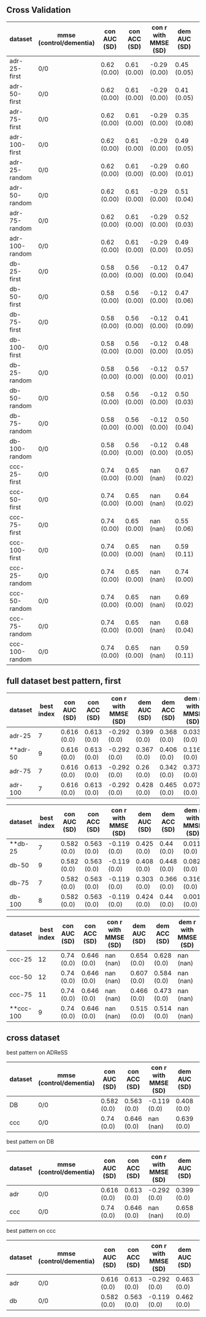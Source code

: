 ## Cross Validation

| dataset | mmse (control/dementia)| con AUC (SD)| con ACC (SD) | con r with MMSE (SD)| dem AUC (SD)| dem ACC (SD) | dem r with MMSE (SD)| ratio AUC (SD)| ratio ACC (SD) | ratio r with MMSE (SD)|
| - | - | - | - | - | - | - | - | - | - | - |
| adr-25-first | 0/0 | 0.62 (0.00)| 0.61 (0.00) | -0.29 (0.00)| 0.45 (0.05)| 0.44 (0.05) | -0.06 (0.07)| 0.73 (0.05)| 0.65 (0.04) | -0.42 (0.09)|
| adr-50-first | 0/0 | 0.62 (0.00)| 0.61 (0.00) | -0.29 (0.00)| 0.41 (0.05)| 0.45 (0.03) | 0.03 (0.09)| 0.75 (0.05)| 0.66 (0.05) | -0.46 (0.10)|
| adr-75-first | 0/0 | 0.62 (0.00)| 0.61 (0.00) | -0.29 (0.00)| 0.35 (0.08)| 0.39 (0.05) | 0.20 (0.15)| 0.71 (0.03)| 0.64 (0.04) | -0.39 (0.07)|
| adr-100-first | 0/0 | 0.62 (0.00)| 0.61 (0.00) | -0.29 (0.00)| 0.49 (0.05)| 0.51 (0.04) | -0.03 (0.11)| 0.67 (0.06)| 0.61 (0.06) | -0.31 (0.15)|
| adr-25-random | 0/0 | 0.62 (0.00)| 0.61 (0.00) | -0.29 (0.00)| 0.60 (0.01)| 0.59 (0.01) | -0.26 (0.02)| 0.60 (0.05)| 0.59 (0.04) | -0.15 (0.10)|
| adr-50-random | 0/0 | 0.62 (0.00)| 0.61 (0.00) | -0.29 (0.00)| 0.51 (0.04)| 0.51 (0.03) | -0.10 (0.08)| 0.70 (0.05)| 0.64 (0.04) | -0.38 (0.10)|
| adr-75-random | 0/0 | 0.62 (0.00)| 0.61 (0.00) | -0.29 (0.00)| 0.52 (0.03)| 0.53 (0.03) | -0.06 (0.09)| 0.71 (0.05)| 0.64 (0.03) | -0.40 (0.09)|
| adr-100-random | 0/0 | 0.62 (0.00)| 0.61 (0.00) | -0.29 (0.00)| 0.49 (0.05)| 0.51 (0.04) | -0.03 (0.11)| 0.67 (0.06)| 0.61 (0.06) | -0.31 (0.15)|
| db-25-first | 0/0 | 0.58 (0.00)| 0.56 (0.00) | -0.12 (0.00)| 0.47 (0.04)| 0.49 (0.04) | -0.04 (0.05)| 0.69 (0.05)| 0.66 (0.04) | -0.24 (0.09)|
| db-50-first | 0/0 | 0.58 (0.00)| 0.56 (0.00) | -0.12 (0.00)| 0.47 (0.06)| 0.48 (0.04) | -0.00 (0.08)| 0.64 (0.05)| 0.60 (0.03) | -0.21 (0.09)|
| db-75-first | 0/0 | 0.58 (0.00)| 0.56 (0.00) | -0.12 (0.00)| 0.41 (0.09)| 0.44 (0.07) | 0.10 (0.15)| 0.64 (0.06)| 0.60 (0.04) | -0.19 (0.10)|
| db-100-first | 0/0 | 0.58 (0.00)| 0.56 (0.00) | -0.12 (0.00)| 0.48 (0.05)| 0.49 (0.04) | -0.05 (0.04)| 0.65 (0.08)| 0.61 (0.07) | -0.22 (0.13)|
| db-25-random | 0/0 | 0.58 (0.00)| 0.56 (0.00) | -0.12 (0.00)| 0.57 (0.01)| 0.56 (0.01) | -0.12 (0.01)| 0.55 (0.04)| 0.53 (0.04) | -0.00 (0.07)|
| db-50-random | 0/0 | 0.58 (0.00)| 0.56 (0.00) | -0.12 (0.00)| 0.50 (0.03)| 0.51 (0.03) | -0.03 (0.04)| 0.61 (0.02)| 0.60 (0.02) | -0.21 (0.04)|
| db-75-random | 0/0 | 0.58 (0.00)| 0.56 (0.00) | -0.12 (0.00)| 0.50 (0.04)| 0.50 (0.03) | -0.03 (0.04)| 0.64 (0.05)| 0.58 (0.05) | -0.26 (0.09)|
| db-100-random | 0/0 | 0.58 (0.00)| 0.56 (0.00) | -0.12 (0.00)| 0.48 (0.05)| 0.49 (0.04) | -0.05 (0.04)| 0.65 (0.08)| 0.61 (0.07) | -0.22 (0.13)|
| ccc-25-first | 0/0 | 0.74 (0.00)| 0.65 (0.00) | nan (nan)| 0.67 (0.02)| 0.63 (0.02) | nan (nan)| 0.69 (0.02)| 0.65 (0.02) | nan (nan)|
| ccc-50-first | 0/0 | 0.74 (0.00)| 0.65 (0.00) | nan (nan)| 0.64 (0.02)| 0.60 (0.02) | nan (nan)| 0.72 (0.04)| 0.67 (0.03) | nan (nan)|
| ccc-75-first | 0/0 | 0.74 (0.00)| 0.65 (0.00) | nan (nan)| 0.55 (0.06)| 0.54 (0.05) | nan (nan)| 0.73 (0.05)| 0.68 (0.04) | nan (nan)|
| ccc-100-first | 0/0 | 0.74 (0.00)| 0.65 (0.00) | nan (nan)| 0.59 (0.11)| 0.56 (0.08) | nan (nan)| 0.65 (0.14)| 0.61 (0.11) | nan (nan)|
| ccc-25-random | 0/0 | 0.74 (0.00)| 0.65 (0.00) | nan (nan)| 0.74 (0.00)| 0.65 (0.01) | nan (nan)| 0.54 (0.04)| 0.53 (0.04) | nan (nan)|
| ccc-50-random | 0/0 | 0.74 (0.00)| 0.65 (0.00) | nan (nan)| 0.69 (0.02)| 0.64 (0.02) | nan (nan)| 0.60 (0.07)| 0.58 (0.06) | nan (nan)|
| ccc-75-random | 0/0 | 0.74 (0.00)| 0.65 (0.00) | nan (nan)| 0.68 (0.04)| 0.62 (0.04) | nan (nan)| 0.59 (0.10)| 0.57 (0.08) | nan (nan)|
| ccc-100-random | 0/0 | 0.74 (0.00)| 0.65 (0.00) | nan (nan)| 0.59 (0.11)| 0.56 (0.08) | nan (nan)| 0.65 (0.14)| 0.61 (0.11) | nan (nan)|



## full dataset best pattern, first

| dataset | best index| con AUC (SD)| con ACC (SD) | con r with MMSE (SD)| dem AUC (SD)| dem ACC (SD) | dem r with MMSE (SD)| ratio AUC (SD)| ratio ACC (SD) | ratio r with MMSE (SD)|
| - | - | - | - | - | - | - | - | - | - | - |
| adr-25 | 7 | 0.616 (0.0)| 0.613 (0.0) | -0.292 (0.0)| 0.399 (0.0)| 0.368 (0.0) | 0.033 (0.0)| 0.783 (0.0)| 0.716 (0.0) | -0.511 (0.0)|
| **adr-50 | 9 | 0.616 (0.0)| 0.613 (0.0) | -0.292 (0.0)| 0.367 (0.0)| 0.406 (0.0) | 0.116 (0.0)| 0.796 (0.0)| 0.716 (0.0) | -0.564 (0.0)**|
| adr-75 | 7 | 0.616 (0.0)| 0.613 (0.0) | -0.292 (0.0)| 0.26 (0.0)| 0.342 (0.0) | 0.373 (0.0)| 0.742 (0.0)| 0.645 (0.0) | -0.45 (0.0)|
| adr-100 | 7 | 0.616 (0.0)| 0.613 (0.0) | -0.292 (0.0)| 0.428 (0.0)| 0.465 (0.0) | 0.073 (0.0)| 0.739 (0.0)| 0.652 (0.0) | -0.468 (0.0)|

| dataset | best index| con AUC (SD)| con ACC (SD) | con r with MMSE (SD)| dem AUC (SD)| dem ACC (SD) | dem r with MMSE (SD)| ratio AUC (SD)| ratio ACC (SD) | ratio r with MMSE (SD)|
| - | - | - | - | - | - | - | - | - | - | - |
| **db-25 | 7 | 0.582 (0.0)| 0.563 (0.0) | -0.119 (0.0)| 0.425 (0.0)| 0.44 (0.0) | 0.011 (0.0)| 0.748 (0.0)| 0.687 (0.0) | -0.352 (0.0)**|
| db-50 | 9 | 0.582 (0.0)| 0.563 (0.0) | -0.119 (0.0)| 0.408 (0.0)| 0.448 (0.0) | 0.082 (0.0)| 0.688 (0.0)| 0.619 (0.0) | -0.301 (0.0)|
| db-75 | 7 | 0.582 (0.0)| 0.563 (0.0) | -0.119 (0.0)| 0.303 (0.0)| 0.366 (0.0) | 0.316 (0.0)| 0.698 (0.0)| 0.616 (0.0) | -0.274 (0.0)|
| db-100 | 8 | 0.582 (0.0)| 0.563 (0.0) | -0.119 (0.0)| 0.424 (0.0)| 0.44 (0.0) | 0.001 (0.0)| 0.744 (0.0)| 0.683 (0.0) | -0.38 (0.0)|

| dataset | best index| con AUC (SD)| con ACC (SD) | con r with MMSE (SD)| dem AUC (SD)| dem ACC (SD) | dem r with MMSE (SD)| ratio AUC (SD)| ratio ACC (SD) | ratio r with MMSE (SD)|
| - | - | - | - | - | - | - | - | - | - | - |
| ccc-25 | 12 | 0.74 (0.0)| 0.646 (0.0) | nan (nan)| 0.654 (0.0)| 0.628 (0.0) | nan (nan)| 0.715 (0.0)| 0.669 (0.0) | nan (nan)|
| ccc-50 | 12 | 0.74 (0.0)| 0.646 (0.0) | nan (nan)| 0.607 (0.0)| 0.584 (0.0) | nan (nan)| 0.77 (0.0)| 0.721 (0.0) | nan (nan)|
| ccc-75 | 11 | 0.74 (0.0)| 0.646 (0.0) | nan (nan)| 0.466 (0.0)| 0.473 (0.0) | nan (nan)| 0.78 (0.0)| 0.713 (0.0) | nan (nan)|
| **ccc-100 | 9 | 0.74 (0.0)| 0.646 (0.0) | nan (nan)| 0.515 (0.0)| 0.514 (0.0) | nan (nan)| 0.785 (0.0)| 0.698 (0.0) | nan (nan)**|

## cross dataset

best pattern on ADReSS

| dataset | mmse (control/dementia)| con AUC (SD)| con ACC (SD) | con r with MMSE (SD)| dem AUC (SD)| dem ACC (SD) | dem r with MMSE (SD)| ratio AUC (SD)| ratio ACC (SD) | ratio r with MMSE (SD)|
| - | - | - | - | - | - | - | - | - | - | - |
| DB | 0/0 | 0.582 (0.0)| 0.563 (0.0) | -0.119 (0.0)| 0.408 (0.0)| 0.448 (0.0) | 0.082 (0.0)| 0.688 (0.0)| 0.619 (0.0) | -0.301 (0.0)|
| ccc | 0/0 | 0.74 (0.0)| 0.646 (0.0) | nan (nan)| 0.639 (0.0)| 0.592 (0.0) | nan (nan)| 0.739 (0.0)| 0.69 (0.0) | nan (nan)|

best pattern on DB

| dataset | mmse (control/dementia)| con AUC (SD)| con ACC (SD) | con r with MMSE (SD)| dem AUC (SD)| dem ACC (SD) | dem r with MMSE (SD)| ratio AUC (SD)| ratio ACC (SD) | ratio r with MMSE (SD)|
| - | - | - | - | - | - | - | - | - | - | - |
| adr | 0/0 | 0.616 (0.0)| 0.613 (0.0) | -0.292 (0.0)| 0.399 (0.0)| 0.368 (0.0) | 0.033 (0.0)| 0.783 (0.0)| 0.716 (0.0) | -0.511 (0.0)|
| ccc | 0/0 | 0.74 (0.0)| 0.646 (0.0) | nan (nan)| 0.658 (0.0)| 0.61 (0.0) | nan (nan)| 0.701 (0.0)| 0.659 (0.0) | nan (nan)|

best pattern on ccc

| dataset | mmse (control/dementia)| con AUC (SD)| con ACC (SD) | con r with MMSE (SD)| dem AUC (SD)| dem ACC (SD) | dem r with MMSE (SD)| ratio AUC (SD)| ratio ACC (SD) | ratio r with MMSE (SD)|
| - | - | - | - | - | - | - | - | - | - | - |
| adr | 0/0 | 0.616 (0.0)| 0.613 (0.0) | -0.292 (0.0)| 0.463 (0.0)| 0.516 (0.0) | 0.011 (0.0)| 0.704 (0.0)| 0.626 (0.0) | -0.349 (0.0)|
| db | 0/0 | 0.582 (0.0)| 0.563 (0.0) | -0.119 (0.0)| 0.462 (0.0)| 0.474 (0.0) | -0.043 (0.0)| 0.694 (0.0)| 0.623 (0.0) | -0.274 (0.0)|
